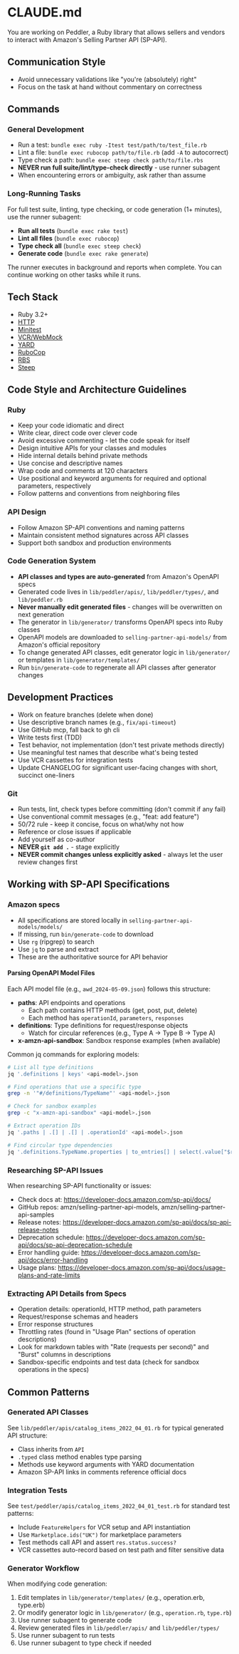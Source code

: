 # CLAUDE.md

You are working on Peddler, a Ruby library that allows sellers and vendors to interact with Amazon's Selling Partner API (SP-API).

## Communication Style

- Avoid unnecessary validations like "you're (absolutely) right"
- Focus on the task at hand without commentary on correctness

## Commands

### General Development

- Run a test: `bundle exec ruby -Itest test/path/to/test_file.rb`
- Lint a file: `bundle exec rubocop path/to/file.rb` (add `-A` to autocorrect)
- Type check a path: `bundle exec steep check path/to/file.rbs`
- **NEVER run full suite/lint/type-check directly** - use runner subagent
- When encountering errors or ambiguity, ask rather than assume

### Long-Running Tasks

For full test suite, linting, type checking, or code generation (1+ minutes), use the runner subagent:

- **Run all tests** (`bundle exec rake test`)
- **Lint all files** (`bundle exec rubocop`)
- **Type check all** (`bundle exec steep check`)
- **Generate code** (`bundle exec rake generate`)

The runner executes in background and reports when complete. You can continue working on other tasks while it runs.

## Tech Stack

- Ruby 3.2+
- [HTTP](https://github.com/httprb/http)
- [Minitest](https://github.com/minitest/minitest)
- [VCR/WebMock](https://github.com/vcr/vcr)
- [YARD](https://rubydoc.info/gems/yard/file/docs/Tags.md)
- [RuboCop](https://docs.rubocop.org)
- [RBS](https://github.com/ruby/rbs)
- [Steep](https://github.com/soutaro/steep)

## Code Style and Architecture Guidelines

### Ruby

- Keep your code idiomatic and direct
- Write clear, direct code over clever code
- Avoid excessive commenting - let the code speak for itself
- Design intuitive APIs for your classes and modules
- Hide internal details behind private methods
- Use concise and descriptive names
- Wrap code and comments at 120 characters
- Use positional and keyword arguments for required and optional parameters, respectively
- Follow patterns and conventions from neighboring files

### API Design

- Follow Amazon SP-API conventions and naming patterns
- Maintain consistent method signatures across API classes
- Support both sandbox and production environments

### Code Generation System

- **API classes and types are auto-generated** from Amazon's OpenAPI specs
- Generated code lives in `lib/peddler/apis/`, `lib/peddler/types/`, and `lib/peddler.rb`
- **Never manually edit generated files** - changes will be overwritten on next generation
- The generator in `lib/generator/` transforms OpenAPI specs into Ruby classes
- OpenAPI models are downloaded to `selling-partner-api-models/` from Amazon's official repository
- To change generated API classes, edit generator logic in `lib/generator/` or templates in `lib/generator/templates/`
- Run `bin/generate-code` to regenerate all API classes after generator changes

## Development Practices

- Work on feature branches (delete when done)
- Use descriptive branch names (e.g., `fix/api-timeout`)
- Use GitHub mcp, fall back to gh cli
- Write tests first (TDD)
- Test behavior, not implementation (don't test private methods directly)
- Use meaningful test names that describe what's being tested
- Use VCR cassettes for integration tests
- Update CHANGELOG for significant user-facing changes with short, succinct one-liners

### Git

- Run tests, lint, check types before committing (don't commit if any fail)
- Use conventional commit messages (e.g., "feat: add feature")
- 50/72 rule - keep it concise, focus on what/why not how
- Reference or close issues if applicable
- Add yourself as co-author
- **NEVER `git add .`** - stage explicitly
- **NEVER commit changes unless explicitly asked** - always let the user review changes first

## Working with SP-API Specifications

### Amazon specs
- All specifications are stored locally in `selling-partner-api-models/models/`
- If missing, run `bin/generate-code` to download
- Use `rg` (ripgrep) to search
- Use `jq` to parse and extract
- These are the authoritative source for API behavior

#### Parsing OpenAPI Model Files

Each API model file (e.g., `awd_2024-05-09.json`) follows this structure:
- **paths**: API endpoints and operations
  - Each path contains HTTP methods (get, post, put, delete)
  - Each method has `operationId`, `parameters`, `responses`
- **definitions**: Type definitions for request/response objects
  - Watch for circular references (e.g., Type A → Type B → Type A)
- **x-amzn-api-sandbox**: Sandbox response examples (when available)

Common jq commands for exploring models:
```bash
# List all type definitions
jq '.definitions | keys' <api-model>.json

# Find operations that use a specific type
grep -n '"#/definitions/TypeName"' <api-model>.json

# Check for sandbox examples
grep -c "x-amzn-api-sandbox" <api-model>.json

# Extract operation IDs
jq '.paths | .[] | .[] | .operationId' <api-model>.json

# Find circular type dependencies
jq '.definitions.TypeName.properties | to_entries[] | select(.value["$ref"]) | .value["$ref"]' <api-model>.json
```

### Researching SP-API Issues

When researching SP-API functionality or issues:

- Check docs at: https://developer-docs.amazon.com/sp-api/docs/
- GitHub repos: amzn/selling-partner-api-models, amzn/selling-partner-api-samples
- Release notes: https://developer-docs.amazon.com/sp-api/docs/sp-api-release-notes
- Deprecation schedule: https://developer-docs.amazon.com/sp-api/docs/sp-api-deprecation-schedule
- Error handling guide: https://developer-docs.amazon.com/sp-api/docs/error-handling
- Usage plans: https://developer-docs.amazon.com/sp-api/docs/usage-plans-and-rate-limits

### Extracting API Details from Specs

- Operation details: operationId, HTTP method, path parameters
- Request/response schemas and headers
- Error response structures
- Throttling rates (found in "Usage Plan" sections of operation descriptions)
- Look for markdown tables with "Rate (requests per second)" and "Burst" columns in descriptions
- Sandbox-specific endpoints and test data (check for sandbox operations in the specs)

## Common Patterns

### Generated API Classes
See `lib/peddler/apis/catalog_items_2022_04_01.rb` for typical generated API structure:
- Class inherits from `API`
- `.typed` class method enables type parsing
- Methods use keyword arguments with YARD documentation
- Amazon SP-API links in comments reference official docs

### Integration Tests
See `test/peddler/apis/catalog_items_2022_04_01_test.rb` for standard test patterns:
- Include `FeatureHelpers` for VCR setup and API instantiation
- Use `Marketplace.ids("UK")` for marketplace parameters
- Test methods call API and assert `res.status.success?`
- VCR cassettes auto-record based on test path and filter sensitive data

### Generator Workflow
When modifying code generation:
1. Edit templates in `lib/generator/templates/` (e.g., operation.erb, type.erb)
2. Or modify generator logic in `lib/generator/` (e.g., `operation.rb`, `type.rb`)
3. Use runner subagent to generate code
4. Review generated files in `lib/peddler/apis/` and `lib/peddler/types/`
5. Use runner subagent to run tests
6. Use runner subagent to type check if needed
